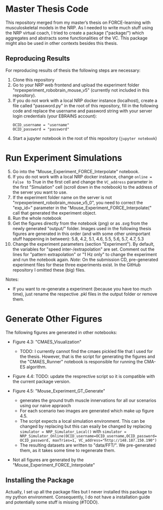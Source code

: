 # Master Thesis Code

This repository merged from my master’s thesis on FORCE-learning with musculoskeletal models in the NRP. As I needed to write much stuff using the NRP virtual coach, I tried to create a package ("package/") which aggregates and abstracts some functionalities of the VC. This package might also be used in other contexts besides this thesis.

## Reproducing Results

For reproducing results of thesis the following steps are necessary:
1. Clone this repository
2. Go to your NRP web frontend and upload the experiment folder "nrpexperiment_robobrain_mouse_v5" (currently not included in this repository).
3. If you do not work with a local NRP docker instance (localhost), create a file called "password.py" in the root of this repository, fill in the following code and replace the username and password string with your server login credentials (your EBRAINS account):
    ```python3
    OCID_username = "username"
    OCID_password = "password"
    ```
4. Start a jupyter notebook in the root of this repository (```jupyter notebook```)

# Run Experiment Simulations
5. Go into the "Mouse_Experiment_FORCE_Interpolate" notebook.
6. If you do not work with a local NRP docker instance, change  ```online = False ``` to True in the first cell and change the  ```VC_address``` parameter in the first "Simulation" cell (scroll down in the notebook) to the address of the server you want to use.
7. If the experiment folder name on the server is not "nrpexperiment_robobrain_mouse_v5_0", you need to correct the "exp_id=" parameter in the "Mouse_Experiment_FORCE_Interpolate(" call that generated the experiment object.
8. Run the whole notebook
9. Get the figures directly from the notebook (png) or as .svg from the newly generated "output/" folder. Images used in the following thesis figures are generated in this order (and with some other unimportant stuff happening in between): 5.8, 4.2, 5.1, 4.6, 5.5, 5.6, 5.7, 4.7, 5.3
10. Change the experiment parameters (section "Experiment"). By default, the variables for "speed inter-/extrapolation" are set. Comment out the lines for "pattern extrapolation" or "1 Hz only" to change the experiment and run the notebook again. *Note:* On the submission CD, pre-generated experiment files for these three experiments exist. In the GitHub repository I omitted these (big) files.

Notes:
- If you want to re-generate a experiment (because you have too much time), just rename the respective .pkl files in the output folder or remove them.

# Generate Other Figures
The following figures are generated in other notebooks:
- Figure 4.3: "CMAES_Visualization"
  - TODO: I currently cannot find the cmaes pickled file that I used for the thesis. However, that is the script for generating the figures and the "CMAES_Runner" notebook is responsible for running the CMA-ES algorithm. 
- Figure 4.4: TODO: update the resprective script so it is compatible with the current package version. 
- Figure 4.5: "Mouse_Experiment_GT_Generate"
  - generates the ground truth muscle innervations for all our scenarios using our naive appraoch
  - For each scenario two images are generated which make up figure 4.5.
  - The script expects a local simulation environment. This can be changed by replacing but this can esaily be changed by replacing ```simulator = NRP_Simulator_Local()``` with ```simulator = NRP_Simulator_Online(OCID_username=OCID_username,OCID_password=OCID_password, maxTries=1, VC_address="http://148.187.150.190")```
  - The resulting datasets are written to "data/FFT/". We pre-generated them, as it takes some time to regenerate them.


- Not all figures are generated by the "Mouse_Experiment_FORCE_Interpolate"
<!-- TODO: create script for generating the other figures -->




## Installing the Package
Actually, I set up all the package files but I never installed this package to my python environment. Consequently, I do not have a installation guide and potentially some stuff is missing (#TODO). 

